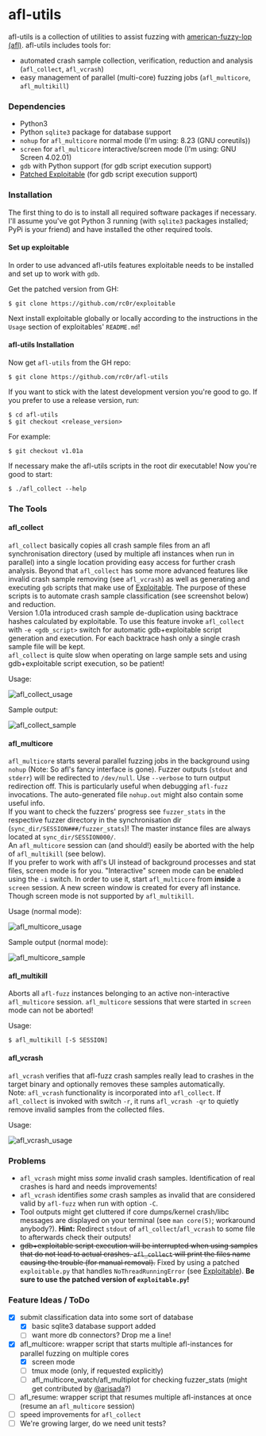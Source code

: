 # afl-utils

afl-utils is a collection of utilities to assist fuzzing with
[american-fuzzy-lop (afl)](http://lcamtuf.coredump.cx/afl/).
afl-utils includes tools for:

* automated crash sample collection, verification, reduction and analysis (`afl_collect`, `afl_vcrash`)
* easy management of parallel (multi-core) fuzzing jobs (`afl_multicore`, `afl_multikill`)

### Dependencies

* Python3
* Python `sqlite3` package for database support
* `nohup` for `afl_multicore` normal mode (I'm using: 8.23 (GNU coreutils))
* `screen` for `afl_multicore` interactive/screen mode (I'm using: GNU Screen 4.02.01)
* `gdb` with Python support (for gdb script execution support)
* [Patched Exploitable](https://github.com/rc0r/exploitable) (for gdb script execution support)

### Installation

The first thing to do is to install all required software packages if necessary. I'll
assume you've got Python 3 running (with `sqlite3` packages installed; PyPi is your
friend) and have installed the other required tools.

#### Set up exploitable

In order to use advanced afl-utils features exploitable needs to be installed and
set up to work with `gdb`.

Get the patched version from GH:  

    $ git clone https://github.com/rc0r/exploitable

Next install exploitable globally or locally according to the instructions in the
`Usage` section of exploitables' `README.md`!

#### afl-utils Installation

Now get `afl-utils` from the GH repo:

    $ git clone https://github.com/rc0r/afl-utils
    
If you want to stick with the latest development version you're good to go. If you
prefer to use a release version, run:

    $ cd afl-utils
    $ git checkout <release_version>

For example:

    $ git checkout v1.01a

If necessary make the afl-utils scripts in the root dir executable! Now you're
good to start:

    $ ./afl_collect --help


### The Tools

#### afl\_collect

`afl_collect` basically copies all crash sample files from an afl synchronisation directory
(used by multiple afl instances when run in parallel) into a single location providing
easy access for further crash analysis. Beyond that `afl_collect` has some more advanced
features like invalid crash sample removing (see `afl_vcrash`) as well as generating and
executing `gdb` scripts that make use of [Exploitable](https://github.com/jfoote/exploitable).
The purpose of these scripts is to automate crash sample classification (see screenshot below)
and reduction.  
Version 1.01a introduced crash sample de-duplication using backtrace hashes calculated by
exploitable. To use this feature invoke `afl_collect` with `-e <gdb_script>` switch for
automatic gdb+exploitable script generation and execution. For each backtrace hash only a
single crash sample file will be kept.  
`afl_collect` is quite slow when operating on large sample sets and using gdb+exploitable
script execution, so be patient!  

Usage:  

![afl_collect_usage](https://raw.githubusercontent.com/rc0r/afl-utils/master/.scrots/afl_collect_usage.png)

Sample output:

![afl_collect_sample](https://raw.githubusercontent.com/rc0r/afl-utils/master/.scrots/afl_collect_sample.png)


#### afl\_multicore

`afl_multicore` starts several parallel fuzzing jobs in the background using `nohup` (Note:
So afl's fancy interface is gone). Fuzzer outputs (`stdout` and `stderr`) will be redirected
to `/dev/null`. Use `--verbose` to turn output redirection off. This is particularly useful
when debugging `afl-fuzz` invocations. The auto-generated file `nohup.out` might also contain
some useful info.  
If you want to check the fuzzers' progress see `fuzzer_stats` in the respective fuzzer
directory in the synchronisation dir (`sync_dir/SESSION###/fuzzer_stats`)! The master instance
files are always located at `sync_dir/SESSION000/`.  
An `afl_multicore` session can (and should!) easily be aborted with the help of
`afl_multikill` (see below).  
If you prefer to work with afl's UI instead of background processes and stat files, screen
mode is for you. "Interactive" screen mode can be enabled using the `-i` switch. In order to
use it, start `afl_multicore` from **inside** a `screen` session. A new screen window is created
for every afl instance. Though screen mode is not supported by `afl_multikill`.

Usage (normal mode):  

![afl_multicore_usage](https://raw.githubusercontent.com/rc0r/afl-utils/master/.scrots/afl_multicore_usage.png)

Sample output (normal mode):

![afl_multicore_sample](https://raw.githubusercontent.com/rc0r/afl-utils/master/.scrots/afl_multicore_sample.png)


#### afl\_multikill

Aborts all `afl-fuzz` instances belonging to an active non-interactive `afl_multicore`
session. `afl_multicore` sessions that were started in `screen` mode can not be aborted!

Usage:

    $ afl_multikill [-S SESSION]
        

#### afl\_vcrash

`afl_vcrash` verifies that afl-fuzz crash samples really lead to crashes in the target
binary and optionally removes these samples automatically.  
Note: `afl_vcrash` functionality is incorporated into `afl_collect`. If `afl_collect` is
invoked with switch `-r`, it runs `afl_vcrash -qr` to quietly remove invalid samples from
the collected files.

Usage:

![afl_vcrash_usage](https://raw.githubusercontent.com/rc0r/afl-utils/master/.scrots/afl_vcrash_usage.png)

  
### Problems

* `afl_vcrash` might miss *some* invalid crash samples. Identification of real crashes is
  hard and needs improvements!
* `afl_vcrash` identifies *some* crash samples as invalid that are considered valid by
  `afl-fuzz` when run with option `-C`.
* Tool outputs might get cluttered if core dumps/kernel crash/libc messages are displayed on
  your terminal (see `man core(5)`; workaround anybody?).
  **Hint:** Redirect `stdout` of `afl_collect`/`afl_vcrash` to some file to afterwards check
  their outputs!
* ~~gdb+exploitable script execution will be interrupted when using samples that do not lead
  to actual crashes. `afl_collect` will print the files name causing the trouble (for manual
  removal).~~ Fixed by using a patched `exploitable.py` that handles `NoThreadRunningError`
  (see [Exploitable](https://github.com/rc0r/exploitable)). **Be sure to use the patched
  version of `exploitable.py`!**

### Feature Ideas / ToDo

- [x] submit classification data into some sort of database
    - [x] basic sqlite3 database support added
    - [ ] want more db connectors? Drop me a line!
- [x] afl_multicore: wrapper script that starts multiple afl-instances for parallel fuzzing on multiple cores
    - [x] screen mode
    - [ ] tmux mode (only, if requested explicitly)
    - [ ] afl_multicore_watch/afl_multiplot for checking fuzzer_stats (might get contributed by [@arisada](https://github.com/arisada)?)
- [ ] afl_resume: wrapper script that resumes multiple afl-instances at once (resume an `afl_multicore` session)
- [ ] speed improvements for `afl_collect`
- [ ] We're growing larger, do we need unit tests?
